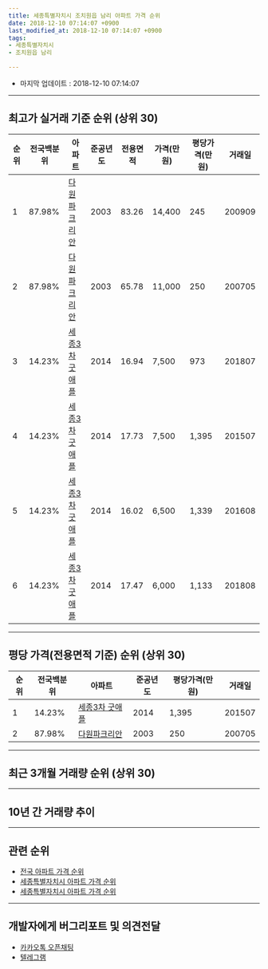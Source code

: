 ```yaml
---
title: 세종특별자치시 조치원읍 남리 아파트 가격 순위
date: 2018-12-10 07:14:07 +0900
last_modified_at: 2018-12-10 07:14:07 +0900
tags:
- 세종특별자치시
- 조치원읍 남리

---
```


* 마지막 업데이트 : 2018-12-10 07:14:07

---

## 최고가 실거래 기준 순위 (상위 30)


|순위|전국백분위|아파트|준공년도|전용면적|가격(만원)|평당가격(만원)|거래일|
|---|---|---|---|---|---|---|---|
|1|87.98%|[다원파크리안](https://search.naver.com/search.naver?query=%EC%84%B8%EC%A2%85%ED%8A%B9%EB%B3%84%EC%9E%90%EC%B9%98%EC%8B%9C+%EC%A1%B0%EC%B9%98%EC%9B%90%EC%9D%8D+%EB%82%A8%EB%A6%AC+%EB%8B%A4%EC%9B%90%ED%8C%8C%ED%81%AC%EB%A6%AC%EC%95%88)|2003|83.26|14,400|245|200909|
|2|87.98%|[다원파크리안](https://search.naver.com/search.naver?query=%EC%84%B8%EC%A2%85%ED%8A%B9%EB%B3%84%EC%9E%90%EC%B9%98%EC%8B%9C+%EC%A1%B0%EC%B9%98%EC%9B%90%EC%9D%8D+%EB%82%A8%EB%A6%AC+%EB%8B%A4%EC%9B%90%ED%8C%8C%ED%81%AC%EB%A6%AC%EC%95%88)|2003|65.78|11,000|250|200705|
|3|14.23%|[세종3차 굿애플](https://search.naver.com/search.naver?query=%EC%84%B8%EC%A2%85%ED%8A%B9%EB%B3%84%EC%9E%90%EC%B9%98%EC%8B%9C+%EC%A1%B0%EC%B9%98%EC%9B%90%EC%9D%8D+%EB%82%A8%EB%A6%AC+%EC%84%B8%EC%A2%853%EC%B0%A8+%EA%B5%BF%EC%95%A0%ED%94%8C)|2014|16.94|7,500|973|201807|
|4|14.23%|[세종3차 굿애플](https://search.naver.com/search.naver?query=%EC%84%B8%EC%A2%85%ED%8A%B9%EB%B3%84%EC%9E%90%EC%B9%98%EC%8B%9C+%EC%A1%B0%EC%B9%98%EC%9B%90%EC%9D%8D+%EB%82%A8%EB%A6%AC+%EC%84%B8%EC%A2%853%EC%B0%A8+%EA%B5%BF%EC%95%A0%ED%94%8C)|2014|17.73|7,500|1,395|201507|
|5|14.23%|[세종3차 굿애플](https://search.naver.com/search.naver?query=%EC%84%B8%EC%A2%85%ED%8A%B9%EB%B3%84%EC%9E%90%EC%B9%98%EC%8B%9C+%EC%A1%B0%EC%B9%98%EC%9B%90%EC%9D%8D+%EB%82%A8%EB%A6%AC+%EC%84%B8%EC%A2%853%EC%B0%A8+%EA%B5%BF%EC%95%A0%ED%94%8C)|2014|16.02|6,500|1,339|201608|
|6|14.23%|[세종3차 굿애플](https://search.naver.com/search.naver?query=%EC%84%B8%EC%A2%85%ED%8A%B9%EB%B3%84%EC%9E%90%EC%B9%98%EC%8B%9C+%EC%A1%B0%EC%B9%98%EC%9B%90%EC%9D%8D+%EB%82%A8%EB%A6%AC+%EC%84%B8%EC%A2%853%EC%B0%A8+%EA%B5%BF%EC%95%A0%ED%94%8C)|2014|17.47|6,000|1,133|201808|


---

## 평당 가격(전용면적 기준) 순위 (상위 30)


|순위|전국백분위|아파트|준공년도|평당가격(만원)|거래일|
|---|---|---|---|---|---|
|1|14.23%|[세종3차 굿애플](https://search.naver.com/search.naver?query=%EC%84%B8%EC%A2%85%ED%8A%B9%EB%B3%84%EC%9E%90%EC%B9%98%EC%8B%9C+%EC%A1%B0%EC%B9%98%EC%9B%90%EC%9D%8D+%EB%82%A8%EB%A6%AC+%EC%84%B8%EC%A2%853%EC%B0%A8+%EA%B5%BF%EC%95%A0%ED%94%8C)|2014|1,395|201507|
|2|87.98%|[다원파크리안](https://search.naver.com/search.naver?query=%EC%84%B8%EC%A2%85%ED%8A%B9%EB%B3%84%EC%9E%90%EC%B9%98%EC%8B%9C+%EC%A1%B0%EC%B9%98%EC%9B%90%EC%9D%8D+%EB%82%A8%EB%A6%AC+%EB%8B%A4%EC%9B%90%ED%8C%8C%ED%81%AC%EB%A6%AC%EC%95%88)|2003|250|200705|


---

## 최근 3개월 거래량 순위 (상위 30)


<div style="width:100%;">
    <canvas id="deal_count_ranking" height="250"></canvas>
</div>


<script>
new Chart(document.getElementById("deal_count_ranking"), {
    type: 'horizontalBar',
    data: {
        labels: ['다원파크리안'],
        datasets: [{
            label: '실거래 수',
            data: [2],
            borderColor: "rgba(255, 0, 128, 1)",
            backgroundColor: "rgba(255, 0, 128, 0.5)",
            fill: false,
        }]
    },
    options: {
        responsive: true,
        title: {
            display: true,
            text: '최근 3개월 거래량 순위'
        },
        tooltips: {
            mode: 'index',
            intersect: false,
            callbacks: {
                title: function(tooltipItems, data) {
                    return "실거래 수:";
                },
                label: function(tooltipItem, data) {
                    return data.labels[tooltipItem.index] + ": " + tooltipItem.xLabel;
                }
            }
        },
        hover: {
            mode: 'nearest',
            intersect: true
        },
        scales: {
            xAxes: [{
                display: true,
                scaleLabel: {
                    display: true,
                    labelString: '실거래 수'
                },
                ticks: {
                    suggestedMin: 0,
                }
            }],
            yAxes: [{
                display: true,
                ticks: {
                    autoSkip: false,
                    callback: function(value, index, values) {
                        if (value.length > 15)
                            return value.substr(0, 13) + "...";
                        else
                            return value;
                    }
                },
                scaleLabel: {
                    display: false,
                }
            }]
        }
    }
});

</script>


---

## 10년 간 거래량 추이


<div style="width:100%;">
    <canvas id="deal_progress" height="250"></canvas>
</div>

<script>
new Chart(document.getElementById("deal_progress"), {
    type: 'line',
    data: {
        labels: ['200812','200901','200902','200903','200904','200905','200906','200907','200908','200909','200910','200911','200912','201001','201002','201003','201004','201005','201006','201007','201008','201009','201010','201011','201012','201101','201102','201103','201104','201105','201106','201107','201108','201109','201110','201111','201112','201201','201202','201203','201204','201205','201206','201207','201208','201209','201210','201211','201212','201301','201302','201303','201304','201305','201306','201307','201308','201309','201310','201311','201312','201401','201402','201403','201404','201405','201406','201407','201408','201409','201410','201411','201412','201501','201502','201503','201504','201505','201506','201507','201508','201509','201510','201511','201512','201601','201602','201603','201604','201605','201606','201607','201608','201609','201610','201611','201612','201701','201702','201703','201704','201705','201706','201707','201708','201709','201710','201711','201712','201801','201802','201803','201804','201805','201806','201807','201808','201809','201810','201811','201812'],
        datasets: [{
            label: '실거래 수',
            pointRadius: 1,
            data: [3, 2, 2, 2, 2, 4, 2, 4, 0, 1, 1, 5, 2, 4, 6, 3, 4, 3, 3, 3, 3, 3, 4, 4, 3, 7, 4, 5, 8, 8, 4, 3, 4, 3, 3, 4, 5, 3, 5, 5, 3, 4, 2, 3, 4, 2, 10, 4, 2, 4, 6, 6, 3, 2, 4, 3, 1, 3, 4, 2, 3, 3, 2, 4, 2, 5, 1, 1, 1, 1, 1, 5, 2, 2, 1, 5, 2, 3, 3, 6, 2, 1, 1, 2, 2, 2, 0, 0, 4, 4, 1, 1, 3, 1, 2, 2, 2, 3, 2, 3, 3, 3, 0, 2, 2, 2, 3, 1, 1, 1, 6, 2, 2, 3, 0, 2, 3, 1, 2, 0, 0],
            borderColor: "rgba(255, 201, 14, 1)",
            backgroundColor: "rgba(255, 201, 14, 0.5)",
            fill: true,
        }]
    },
    options: {
        responsive: true,
        title: {
            display: true,
            text: '10년간 거래량 추이'
        },
        tooltips: {
            mode: 'index',
            intersect: false,
        },
        hover: {
            mode: 'nearest',
            intersect: true
        },
        scales: {
            xAxes: [{
                display: true,
                scaleLabel: {
                    display: true,
                    labelString: '년/월'
                }
            }],
            yAxes: [{
                display: true,
                ticks: {
                    suggestedMin: 0,
                },
                scaleLabel: {
                    display: true,
                    labelString: '실거래 수'
                }
            }]
        }
    }
});

</script>


---

## 관련 순위

- [전국 아파트 가격 순위](https://inasie.github.io/apt-ranking/전국)
- [세종특별자치시 아파트 가격 순위](https://inasie.github.io/apt-ranking/세종특별자치시)
- [세종특별자치시 아파트 가격 순위](https://inasie.github.io/apt-ranking/세종특별자치시)


---

## 개발자에게 버그리포트 및 의견전달

- [카카오톡 오픈채팅](https://open.kakao.com/o/gLJUAP4)
- [텔레그램](https://t.me/inasie)

